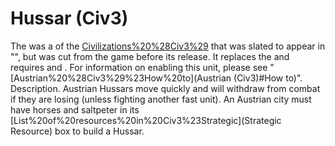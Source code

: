 # Hussar (Civ3)

The was a of the [Civilizations%20%28Civ3%29](civilization) that was slated to appear in "", but was cut from the game before its release. It replaces the and requires and .
For information on enabling this unit, please see "[Austrian%20%28Civ3%29%23How%20to](Austrian (Civ3)#How to)".
Description.
Austrian Hussars move quickly and will withdraw from combat if they are losing (unless fighting another fast unit).
An Austrian city must have horses and saltpeter in its [List%20of%20resources%20in%20Civ3%23Strategic](Strategic Resource) box to build a Hussar.